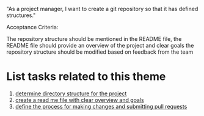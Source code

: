 "As a project manager, I want to create a git repository so that it has defined structures."

Acceptance Criteria:

The repository structure should be mentioned in the README file, 
the README file should provide an overview of the project and clear goals
the repository structure should be modified based on feedback from the team

# List tasks related to this theme
1. [determine directory structure for the project](documentation/theme_1/Initiative_1/Epic_1/UserStory_1/Task_1/Task_1.md)
2. [create a read me file with clear overview and goals](documentation/theme_1/Initiative_1/Epic_1/UserStory_1/Task_1/Task_2.md)
3. [define the process for making changes and submitting pull requests](documentation/theme_1/Initiative_1/Epic_1/UserStory_1/Task_1/Task_3.md)
